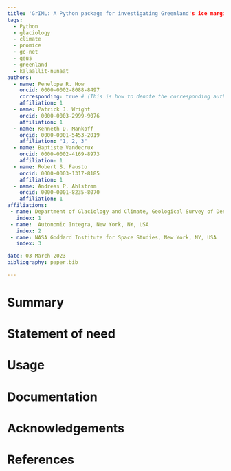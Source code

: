 ```yaml
---
title: 'GrIML: A Python package for investigating Greenland's ice marginal lakes under a changing climate'
tags:
  - Python
  - glaciology
  - climate
  - promice
  - gc-net
  - geus
  - greenland
  - kalaallit-nunaat
authors:
  - name: Penelope R. How
    orcid: 0000-0002-8088-8497
    corresponding: true # (This is how to denote the corresponding author)
    affiliation: 1
  - name: Patrick J. Wright
    orcid: 0000-0003-2999-9076
    affiliation: 1
  - name: Kenneth D. Mankoff
    orcid: 0000-0001-5453-2019
    affiliation: "1, 2, 3"
  - name: Baptiste Vandecrux
    orcid: 0000-0002-4169-8973
    affiliation: 1
  - name: Robert S. Fausto
    orcid: 0000-0003-1317-8185
    affiliation: 1
  - name: Andreas P. Ahlstrøm
    orcid: 0000-0001-8235-8070
    affiliation: 1
affiliations:
 - name: Department of Glaciology and Climate, Geological Survey of Denmark and Greenland (GEUS), Copenhagen, Denmark
   index: 1
 - name:  Autonomic Integra, New York, NY, USA
   index: 2
 - name: NASA Goddard Institute for Space Studies, New York, NY, USA
   index: 3

date: 03 March 2023
bibliography: paper.bib

---
```


# Summary


# Statement of need


# Usage

 
# Documentation


# Acknowledgements


# References

